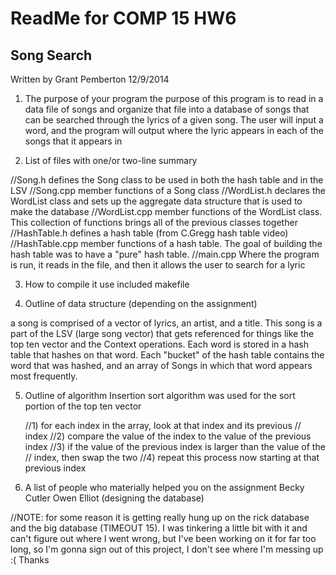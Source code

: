 # ReadMe for COMP 15 HW6
## Song Search 
Written by Grant Pemberton
12/9/2014

1.  The purpose of your program
	the purpose of this program is to read in a data file of songs
and organize that file into a database of songs that can be searched through
the lyrics of a given song. The user will input a word, and the program will
output where the lyric appears in each of the songs that it appears in

2.  List of files with one/or two-line summary

//Song.h
	defines the Song class to be used in both the hash table and 
	in the LSV
//Song.cpp
	member functions of a Song class
//WordList.h
	declares the WordList class and sets up the aggregate data structure
	that is used to make the database
//WordList.cpp
	member functions of the WordList class. This collection of functions
	brings all of the previous classes together
//HashTable.h
	defines a hash table (from C.Gregg hash table video)
//HashTable.cpp
	member functions of a hash table. The goal of building the hash table
	was to have a "pure" hash table.
//main.cpp
	Where the program is run, it reads in the file, and then it allows the
	user to search for a lyric

3.  How to compile it
	use included makefile

4.  Outline of data structure (depending on the assignment)
	
a song is comprised of a vector of lyrics, an artist, and a title. This song
is a part of the LSV (large song vector) that gets referenced for things like
the top ten vector and the Context operations. Each word is stored in a hash
table that hashes on that word. Each "bucket" of the hash table contains the
word that was hashed, and an array of Songs in which that word appears most
frequently.

5.  Outline of algorithm
Insertion sort algorithm was used for the sort portion of the top ten vector

	//1) for each index in the array, look at that index and its previous
	//   index
	//2) compare the value of the index to the value of the previous index
	//3) if the value of the previous index is larger than the value of the
	//   index, then swap the two
	//4) repeat this process now starting at that previous index


6.  A list of people who materially helped you on the assignment
	Becky Cutler
	Owen Elliot (designing the database)


//NOTE: for some reason it is getting really hung up on the rick database and
the big database (TIMEOUT 15). I was tinkering a little bit with it and can't 
figure out where I went wrong, but I've been working on it for far too long, 
so I'm gonna sign out of this project, I don't see where I'm messing up :( Thanks

